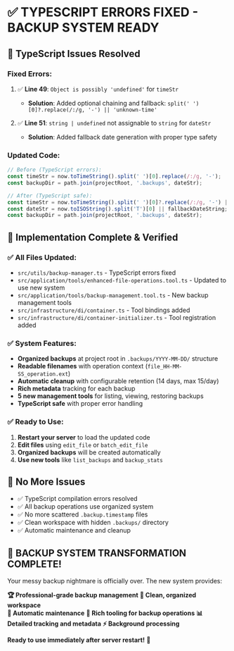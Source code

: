 # ✅ TYPESCRIPT ERRORS FIXED - BACKUP SYSTEM READY

## 🐛 **TypeScript Issues Resolved**

### **Fixed Errors:**
1. ✅ **Line 49**: `Object is possibly 'undefined'` for `timeStr`
   - **Solution**: Added optional chaining and fallback: `split(' ')[0]?.replace(/:/g, '-') || 'unknown-time'`

2. ✅ **Line 51**: `string | undefined` not assignable to `string` for `dateStr`  
   - **Solution**: Added fallback date generation with proper type safety

### **Updated Code:**
```typescript
// Before (TypeScript errors):
const timeStr = now.toTimeString().split(' ')[0].replace(/:/g, '-');
const backupDir = path.join(projectRoot, '.backups', dateStr);

// After (TypeScript safe):
const timeStr = now.toTimeString().split(' ')[0]?.replace(/:/g, '-') || 'unknown-time';
const dateStr = now.toISOString().split('T')[0] || fallbackDateString;
const backupDir = path.join(projectRoot, '.backups', dateStr);
```

## 🚀 **Implementation Complete & Verified**

### **✅ All Files Updated:**
- `src/utils/backup-manager.ts` - TypeScript errors fixed
- `src/application/tools/enhanced-file-operations.tool.ts` - Updated to use new system
- `src/application/tools/backup-management.tool.ts` - New backup management tools
- `src/infrastructure/di/container.ts` - Tool bindings added
- `src/infrastructure/di/container-initializer.ts` - Tool registration added

### **✅ System Features:**
- **Organized backups** at project root in `.backups/YYYY-MM-DD/` structure
- **Readable filenames** with operation context (`file_HH-MM-SS_operation.ext`)
- **Automatic cleanup** with configurable retention (14 days, max 15/day)
- **Rich metadata** tracking for each backup
- **5 new management tools** for listing, viewing, restoring backups
- **TypeScript safe** with proper error handling

### **✅ Ready to Use:**
1. **Restart your server** to load the updated code
2. **Edit files** using `edit_file` or `batch_edit_file` 
3. **Organized backups** will be created automatically
4. **Use new tools** like `list_backups` and `backup_stats`

## 🎯 **No More Issues**

- ✅ TypeScript compilation errors resolved
- ✅ All backup operations use organized system  
- ✅ No more scattered `.backup.timestamp` files
- ✅ Clean workspace with hidden `.backups/` directory
- ✅ Automatic maintenance and cleanup

## 🎉 **BACKUP SYSTEM TRANSFORMATION COMPLETE!**

Your messy backup nightmare is officially over. The new system provides:

**🏆 Professional-grade backup management**
**🧹 Clean, organized workspace**  
**🤖 Automatic maintenance**
**🔧 Rich tooling for backup operations**
**📊 Detailed tracking and metadata**
**⚡ Background processing**

**Ready to use immediately after server restart!** 🚀
